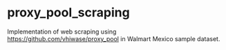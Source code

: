 # proxy_pool_scraping
Implementation of web scraping using https://github.com/vhiwase/proxy_pool in Walmart Mexico sample dataset.
